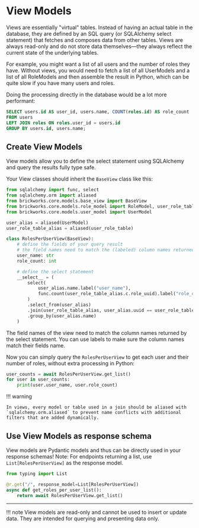 # View Models

Views are essentially "virtual" tables. Instead of having an actual table in the database, they are defined by an SQL query (or SQLAlchemy select statement) that fetches and composes data from other tables. Views are always read-only and do not store data themselves—they always reflect the current state of the underlying tables.

For example, you might want a list of all users and the number of roles they have. Without views, you would need to fetch a list of all UserModels and a list of all RoleModels and then assemble the result in Python, which can be quite slow if you have many users and roles.

Doing the processing directly in the database would be a lot more performant:

```sql
SELECT users.id AS user_id, users.name, COUNT(roles.id) AS role_count
FROM users
LEFT JOIN roles ON roles.user_id = users.id
GROUP BY users.id, users.name;
```

## Create View Models

View models allow you to define the select statement using SQLAlchemy and query the results fully type safe.

Your View classes should inherit the `BaseView` class like this:

```python
from sqlalchemy import func, select
from sqlalchemy.orm import aliased
from brickworks.core.models.base_view import BaseView
from brickworks.core.models.role_model import RoleModel, user_role_table
from brickworks.core.models.user_model import UserModel

user_alias = aliased(UserModel)
user_role_table_alias = aliased(user_role_table)

class RolesPerUserView(BaseView):
    # define the fields of your query result
    # the field names need to match the (labeled) column names returned by the select statement
    user_name: str
    role_count: int

    # define the select statement
    __select__ = (
        select(
            user_alias.name.label("user_name"),
            func.count(user_role_table_alias.c.role_uuid).label("role_count"),
        )
        .select_from(user_alias)
        .join(user_role_table_alias, user_alias.uuid == user_role_table_alias.c.user_uuid)
        .group_by(user_alias.name)
    )
```

The field names of the view need to match the column names returned by the select statement. You can use labels to make sure the column names match their fields name.

Now you can simply query the `RolesPerUserView` to get each user and their number of roles, without extra processing in Python:

```python
user_counts = await RolesPerUserView.get_list()
for user in user_counts:
    print(user.user_name, user.role_count)
```


!!! warning

    In views, every model or table used in a join should be aliased with `sqlalchemy.orm.aliased` to prevent name conflicts with additional filters that are added dynamically.


## Use View Models as response schema

View models are Pydantic models and thus can be directly used in your response schemas! Note: For endpoints returning a list, use `List[RolesPerUserView]` as the response model.

```python
from typing import List

@r.get("/", response_model=List[RolesPerUserView])
async def get_roles_per_user_list():
    return await RolesPerUserView.get_list()
```

---

!!! note
    View models are read-only and cannot be used to insert or update data. They are intended for querying and presenting data only.

